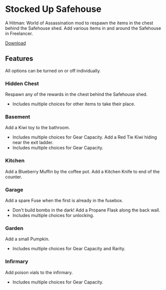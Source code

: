 # Stocked Up Safehouse

A Hitman: World of Assassination mod to respawn the items in the chest behind the Safehouse shed. Add various items in and around the Safehouse in Freelancer.

[Download](https://www.nexusmods.com/hitman3/mods/920)

## Features

All options can be turned on or off individually.

### Hidden Chest

Respawn any of the rewards in the chest behind the Safehouse shed.
-   Includes multiple choices for other items to take their place.

### Basement

Add a Kiwi toy to the bathroom.
-   Includes multiple choices for Gear Capacity.
Add a Red Tie Kiwi hiding near the exit ladder.
-   Includes multiple choices for Gear Capacity.

### Kitchen

Add a Blueberry Muffin by the coffee pot.
Add a Kitchen Knife to end of the counter.

### Garage

Add a spare Fuse when the first is already in the fusebox.
-   Don't build bombs in the dark!
Add a Propane Flask along the back wall.
-   Includes multiple choices for unlocking.

### Garden

Add a small Pumpkin.
-   Includes multiple choices for Gear Capacity and Rarity.

### Infirmary

Add poison vials to the infirmary.
-   Includes multiple choices for Gear Capacity.
